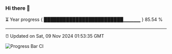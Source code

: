 ### Hi there 👋

⏳ Year progress { █████████████████████████▁▁▁▁▁ } 85.54 %

---

⏰ Updated on Sat, 09 Nov 2024 01:53:35 GMT

![Progress Bar CI](https://github.com/IshwaranRudhara/GIT-ACTION/workflows/Progress%20Bar%20CI/badge.svg)
